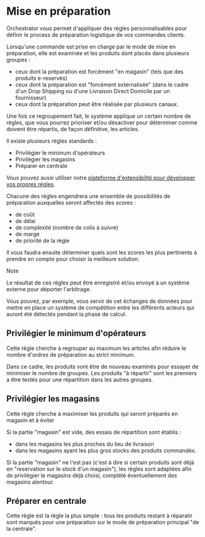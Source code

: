 # Mise en préparation

Orchestrator vous permet d'appliquer des règles personnalisables pour définir le process de préparation logistique de vos commandes clients.

Lorsqu'une commande est prise en charge par le mode de mise en préparation, elle est examinée et les produits dont placés dans plusieurs groupes :

- ceux dont la préparation est forcément "en magasin" (tels que des produits e-reservés)
- ceux dont la préparation est "forcément externalisée" (dans le cadre d'un Drop Shipping ou d'une Livraison Direct Domicile par un fournisseur)
- ceux dont la préparation peut être réalisée par plusieurs canaux.

Une fois ce regroupement fait, le système applique un certain nombre de règles, que vous pourrez prioriser et/ou désactiver pour déterminer comme doivent être répartis, de façon définitive, les articles.

Il existe plusieurs règles standards :

* Privilégier le minimum d'opérateurs
* Privilégier les magasins
* Préparer en centrale

Vous pouvez aussi utiliser notre [plateforme d'extensibilité pour développer vos propres règles](https://www.altazion.dev/orchestrator/rules/index.html#ecrire-des-r%C3%A8gles-personnalis%C3%A9es).

Chacune des règles engendrera une ensemble de possibilités de préparation auxquelles seront affectés des scores :

* de coût
* de délai
* de complexité (nombre de colis à suivre)
* de marge
* de priorité de la règle

Il vous faudra ensuite déterminer quels sont les scores les plus pertinents à prendre en compte pour choisir la meilleure solution.

> [!NOTE]
> Le résultat de ces règles peut être enregistré et/ou envoyé à un système externe pour déporter l'arbitrage. 
>
> Vous pouvez, par exemple, vous servir de cet échanges de données pour mettre en place un système de compétition entre les différents acteurs qui auront été détectés pendant la phase de calcul.

## Privilégier le minimum d'opérateurs

Cette règle cherche à regrouper au maximum les articles afin réduire le nombre d'ordres de préparation au strict minimum.

Dans ce cadre, les produits vont être de nouveau examinés pour essayer de minimiser le nombre de groupes. Les produits "à répartir" sont les premiers a être testés pour une répartition dans les autres groupes.

## Privilégier les magasins

Cette règle cherche à maximiser les produits qui seront préparés en magasin et à éviter

Si la partie "magasin" est vide, des essais de répartition sont établis :
- dans les magasins les plus proches du lieu de livraison
- dans les magasins ayant les plus gros stocks des produits commandés.

Si la partie "magasin" ne l'est pas (c'est à dire si certain produits sont déjà en "reservation sur le stock d'un magasin"), les règles sont adaptées afin de privilégier le magasins déjà choisi, complété éventuellement des magasins alentour.

## Préparer en centrale

Cette règle est la règle la plus simple : tous les produits restant à réparatir sont marqués pour une préparation sur le mode de préparation principal "de la centrale".
